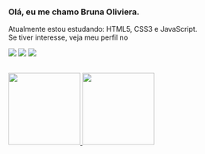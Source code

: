 ### Olá, eu me chamo Bruna Oliviera.
Atualmente estou estudando: HTML5, CSS3 e JavaScript.
<br>
Se tiver interesse, veja meu perfil no
<div>
  <a href="https://www.linkedin.com/in/oliveirabrunati/" target="_blank"><img src="https://img.shields.io/badge/-LinkedIn-%230077B5?style=for-the-badge&logo=linkedin&logoColor=white" target="_blank"></a>
  <a href="https://medium.com/@oliveirabrunati" target="_blank"><img src="https://img.shields.io/badge/Medium-12100E?style=for-the-badge&logo=medium&logoColor=white" target="_blank"></a> 
  <a href = "#"><img src="https://img.shields.io/badge/Twitter-1DA1F2?style=for-the-badge&logo=twitter&logoColor=white" target="_blank"></a>  
</div>

##

<div align="left">
  <a href="https://github.com/oliveirabrunati">
  <img height="145em" src="https://github-readme-stats.vercel.app/api?username=oliveirabrunati&show_icons=true&theme=cobalt&include_all_commits=true&count_private=true"/>
  <img height="145em" src="https://github-readme-stats.vercel.app/api/top-langs/?username=oliveirabrunati&layout=compact&langs_count=7&theme=cobalt"/>
</div>
  
